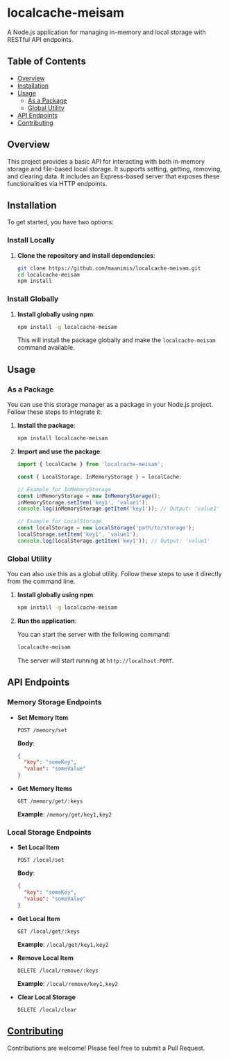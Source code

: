 # localcache-meisam

A Node.js application for managing in-memory and local storage with RESTful API endpoints.

## Table of Contents

- [Overview](#overview)
- [Installation](#installation)
- [Usage](#usage)
  - [As a Package](#as-a-package)
  - [Global Utility](#global-utility)
- [API Endpoints](#api-endpoints)
- [Contributing](#contributing)

## Overview

This project provides a basic API for interacting with both in-memory storage and file-based local storage. It supports setting, getting, removing, and clearing data. It includes an Express-based server that exposes these functionalities via HTTP endpoints.

## Installation

To get started, you have two options:

### Install Locally

1. **Clone the repository and install dependencies**:

   ```bash
   git clone https://github.com/maanimis/localcache-meisam.git
   cd localcache-meisam
   npm install
   ```

### Install Globally

1. **Install globally using npm**:

   ```bash
   npm install -g localcache-meisam
   ```

   This will install the package globally and make the `localcache-meisam` command available.

## Usage

### As a Package

You can use this storage manager as a package in your Node.js project. Follow these steps to integrate it:

1. **Install the package**:

   ```bash
   npm install localcache-meisam
   ```

2. **Import and use the package**:

   ```javascript
   import { localCache } from 'localcache-meisam';

   const { LocalStorage, InMemoryStorage } = localCache;

   // Example for InMemoryStorage
   const inMemoryStorage = new InMemoryStorage();
   inMemoryStorage.setItem('key1', 'value1');
   console.log(inMemoryStorage.getItem('key1')); // Output: 'value1'

   // Example for LocalStorage
   const localStorage = new LocalStorage('path/to/storage');
   localStorage.setItem('key1', 'value1');
   console.log(localStorage.getItem('key1')); // Output: 'value1'
   ```

### Global Utility

You can also use this as a global utility. Follow these steps to use it directly from the command line.

1. **Install globally using npm**:

   ```bash
   npm install -g localcache-meisam
   ```

2. **Run the application**:

   You can start the server with the following command:

   ```bash
   localcache-meisam
   ```

   The server will start running at `http://localhost:PORT`.

## API Endpoints

### Memory Storage Endpoints

- **Set Memory Item**

  ```http
  POST /memory/set
  ```

  **Body**:

  ```json
  {
    "key": "someKey",
    "value": "someValue"
  }
  ```

- **Get Memory Items**

  ```http
  GET /memory/get/:keys
  ```

  **Example**: `/memory/get/key1,key2`

### Local Storage Endpoints

- **Set Local Item**

  ```http
  POST /local/set
  ```

  **Body**:

  ```json
  {
    "key": "someKey",
    "value": "someValue"
  }
  ```

- **Get Local Item**

  ```http
  GET /local/get/:keys
  ```

  **Example**: `/local/get/key1,key2`

- **Remove Local Item**

  ```http
  DELETE /local/remove/:keys
  ```

  **Example**: `/local/remove/key1,key2`

- **Clear Local Storage**

  ```http
  DELETE /local/clear
  ```

## [Contributing](#contributing)

Contributions are welcome! Please feel free to submit a Pull Request.

